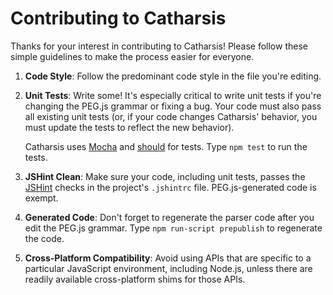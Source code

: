 # Contributing to Catharsis #

Thanks for your interest in contributing to Catharsis! Please follow these simple guidelines to make
the process easier for everyone.

1. **Code Style**: Follow the predominant code style in the file you're editing.
2. **Unit Tests**: Write some! It's especially critical to write unit tests if you're changing the
PEG.js grammar or fixing a bug. Your code must also pass all existing unit tests (or, if your code
changes Catharsis' behavior, you must update the tests to reflect the new behavior).

    Catharsis uses [Mocha](http://visionmedia.github.com/mocha/) and
[should](https://github.com/visionmedia/should.js/) for tests. Type `npm test` to run the tests.
3. **JSHint Clean**: Make sure your code, including unit tests, passes the
[JSHint](http://www.jshint.com/docs/) checks in the project's `.jshintrc` file. PEG.js-generated
code is exempt.
4. **Generated Code**: Don't forget to regenerate the parser code after you edit the PEG.js grammar.
Type `npm run-script prepublish` to regenerate the code.
5. **Cross-Platform Compatibility**: Avoid using APIs that are specific to a particular JavaScript
environment, including Node.js, unless there are readily available cross-platform shims for those
APIs.
